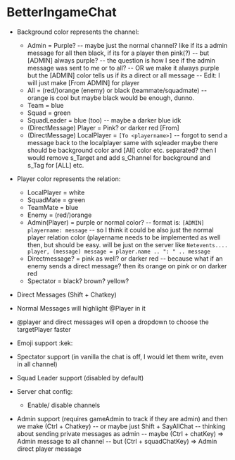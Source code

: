 # BetterIngameChat

- Background color represents the channel:
  - Admin = Purple? -- maybe just the normal channel? like if its a admin message for all then black, if its for a player then pink(?) -- but [ADMIN] always purple? -- the question is how I see if the admin message was sent to me or to all?
  -- OR we make it always purple but the [ADMIN] color tells us if its a direct or all message
  -- Edit: I will just make [From ADMIN] for player
  - All = (red/)orange (enemy) or black (teammate/squadmate) -- orange is cool but maybe black would be enough, dunno.
  - Team = blue
  - Squad = green
  - SquadLeader = blue (too) -- maybe a darker blue idk
  - (DirectMessage) Player = Pink? or darker red [From]
  - (DirectMessage) LocalPlayer = `[To <playername>]`
 -- forgot to send a message back to the localplayer same with sqleader
maybe there should be background color and [All] color etc. separated? then I would remove s_Target and add s_Channel for background and s_Tag for [ALL] etc.

- Player color represents the relation:
  - LocalPlayer = white
  - SquadMate = green
  - TeamMate = blue
  - Enemy = (red/)orange
  - Admin(Player) = purple or normal color? -- format is: `[ADMIN] playername: message` -- so I think it could be also just the normal player relation color 
  (playername needs to be implemented as well then, but should be easy. will be just on the server like `Netevents.... player, (message) message = player.name .. ": " .. message`
  - Directmessage? = pink as well? or darker red -- because what if an enemy sends a direct message? then its orange on pink or on darker red 
  - Spectator = black? brown? yellow?
  
  
- Direct Messages (Shift + Chatkey)
- Normal Messages will highlight @Player in it
- @player and direct messages will open a dropdown to choose the targetPlayer faster
- Emoji support :kek:
- Spectator support (in vanilla the chat is off, I would let them write, even in all channel)
- Squad Leader support (disabled by default)
- Server chat config: 
  - Enable/ disable channels
- Admin support (requires gameAdmin to track if they are admin) and then we make (Ctrl + Chatkey) -- or maybe just Shift + SayAllChat -- thinking about sending private messages as admin
      -- maybe (Ctrl + chatKey) => Admin message to all channel
      -- but (Ctrl + squadChatKey) => Admin direct player message
